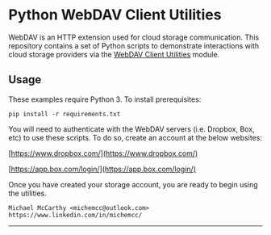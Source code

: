 # Python WebDAV Client Utilities

WebDAV is an HTTP extension used for cloud storage communication. This repository contains a set of Python scripts to demonstrate interactions with cloud storage providers via the [WebDAV Client Utilities](https://github.com/michemcc/webdav-client-utils) module.

## Usage

These examples require Python 3. To install prerequisites:

    pip install -r requirements.txt

You will need to authenticate with the WebDAV servers (i.e. Dropbox,
Box, etc) to use these scripts. To do so, create an account at the below websites:

[https://www.dropbox.com/](https://www.dropbox.com/)

[https://app.box.com/login/](https://app.box.com/login/)

Once you have created your storage account, you are ready to begin using the utilities.

    Michael McCarthy <michemcc@outlook.com>
    https://www.linkedin.com/in/michemcc/

------------------------------------------------------------------------
